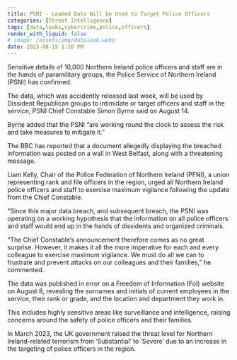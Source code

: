 ```yaml
---
title: PSNI - Leaked Data Will be Used to Target Police Officers
categories: [Threat Intelligence]
tags: [data,leaks,cybercrime,police,officers]
render_with_liquid: false
# image: /assets/img/dataleak.webp
date: 2023-08-15 1:10 PM
---
```


Sensitive details of 10,000 Northern Ireland police officers and staff are in the hands of paramilitary groups, the Police Service of Northern Ireland (PSNI) has confirmed.

The data, which was accidently released last week, will be used by Dissident Republican groups to intimidate or target officers and staff in the service, PSNI Chief Constable Simon Byrne said on  August 14.

Byrne added that the PSNI “are working round the clock to assess the risk and take measures to mitigate it.”

The BBC has reported that a document allegedly displaying the breached information was posted on a wall in West Belfast, along with a threatening message.

Liam Kelly, Chair of the Police Federation of Northern Ireland (PFNI), a union representing rank and file officers in the region, urged all Northern Ireland police officers and staff to exercise maximum vigilance following the update from the Chief Constable.

“Since this major data breach, and subsequent breach, the PSNI was operating on a working hypothesis that the information on all police officers and staff would end up in the hands of dissidents and organized criminals.

“The Chief Constable’s announcement therefore comes as no great surprise. However, it makes it all the more imperative for each and every colleague to exercise maximum vigilance. We must do all we can to frustrate and prevent attacks on our colleagues and their families,” he commented.

The data was published in error on a Freedom of Information (FoI) website on August 8, revealing the surnames and initials of current employees in the service, their rank or grade, and the location and department they work in.

This includes highly sensitive areas like surveillance and intelligence, raising concerns around the safety of police officers and their families.

In March 2023, the UK government raised the threat level for Northern Ireland-related terrorism from ‘Substantial’ to ‘Severe’ due to an increase in the targeting of police officers in the region.